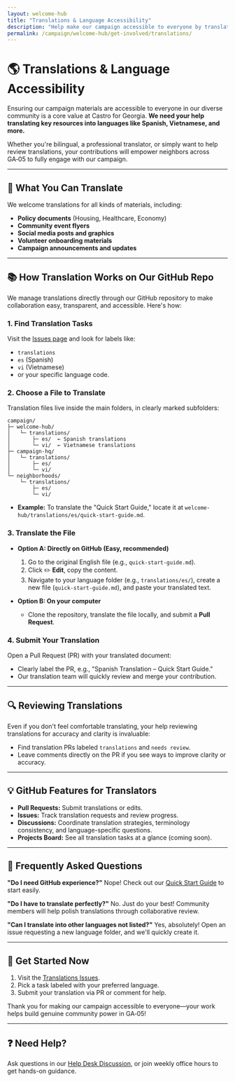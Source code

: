 ```yaml
---
layout: welcome-hub
title: "Translations & Language Accessibility"
description: "Help make our campaign accessible to everyone by translating materials into Spanish, Vietnamese, and other languages. Build genuine community power through language inclusion."
permalink: /campaign/welcome-hub/get-involved/translations/
---
```


# 🌎 Translations & Language Accessibility

Ensuring our campaign materials are accessible to everyone in our diverse community is a core value at Castro for Georgia. **We need your help translating key resources into languages like Spanish, Vietnamese, and more.**

Whether you're bilingual, a professional translator, or simply want to help review translations, your contributions will empower neighbors across GA‑05 to fully engage with our campaign.

---

## 📝 What You Can Translate

We welcome translations for all kinds of materials, including:

* **Policy documents** (Housing, Healthcare, Economy)
* **Community event flyers**
* **Social media posts and graphics**
* **Volunteer onboarding materials**
* **Campaign announcements and updates**

---

## 📚 How Translation Works on Our GitHub Repo

We manage translations directly through our GitHub repository to make collaboration easy, transparent, and accessible. Here's how:

### 1. Find Translation Tasks

Visit the [Issues page](https://github.com/CastroForGeorgia/campaign/issues) and look for labels like:

* `translations`
* `es` (Spanish)
* `vi` (Vietnamese)
* or your specific language code.

### 2. Choose a File to Translate

Translation files live inside the main folders, in clearly marked subfolders:

```
campaign/
├─ welcome-hub/
│   └─ translations/
│       ├─ es/  ← Spanish translations
│       └─ vi/  ← Vietnamese translations
├─ campaign-hq/
│   └─ translations/
│       ├─ es/
│       └─ vi/
└─ neighborhoods/
    └─ translations/
        ├─ es/
        └─ vi/
```

* **Example:** To translate the "Quick Start Guide," locate it at `welcome-hub/translations/es/quick-start-guide.md`.

### 3. Translate the File

* **Option A: Directly on GitHub (Easy, recommended)**

  1. Go to the original English file (e.g., `quick-start-guide.md`).
  2. Click ✏️ **Edit**, copy the content.
  3. Navigate to your language folder (e.g., `translations/es/`), create a new file (`quick-start-guide.md`), and paste your translated text.

* **Option B: On your computer**

  * Clone the repository, translate the file locally, and submit a **Pull Request**.

### 4. Submit Your Translation

Open a Pull Request (PR) with your translated document:

* Clearly label the PR, e.g., "Spanish Translation – Quick Start Guide."
* Our translation team will quickly review and merge your contribution.

---

## 🔍 Reviewing Translations

Even if you don't feel comfortable translating, your help reviewing translations for accuracy and clarity is invaluable:

* Find translation PRs labeled `translations` and `needs review`.
* Leave comments directly on the PR if you see ways to improve clarity or accuracy.

---

## 💡 GitHub Features for Translators

* **Pull Requests:** Submit translations or edits.
* **Issues:** Track translation requests and review progress.
* **Discussions:** Coordinate translation strategies, terminology consistency, and language-specific questions.
* **Projects Board:** See all translation tasks at a glance (coming soon).

---

## 🙋 Frequently Asked Questions

**"Do I need GitHub experience?"**
Nope! Check out our [Quick Start Guide](../get-involved/quick-start-guide.md) to start easily.

**"Do I have to translate perfectly?"**
No. Just do your best! Community members will help polish translations through collaborative review.

**"Can I translate into other languages not listed?"**
Yes, absolutely! Open an issue requesting a new language folder, and we'll quickly create it.

---

## 🚀 Get Started Now

1. Visit the [Translations Issues](https://github.com/CastroForGeorgia/campaign/issues?q=is%3Aissue+label%3Atranslations).
2. Pick a task labeled with your preferred language.
3. Submit your translation via PR or comment for help.

Thank you for making our campaign accessible to everyone—your work helps build genuine community power in GA‑05!

---

## ❓ Need Help?

Ask questions in our [Help Desk Discussion](https://discord.gg/ep6dBqPjhG/categories/help-desk), or join weekly office hours to get hands-on guidance.

